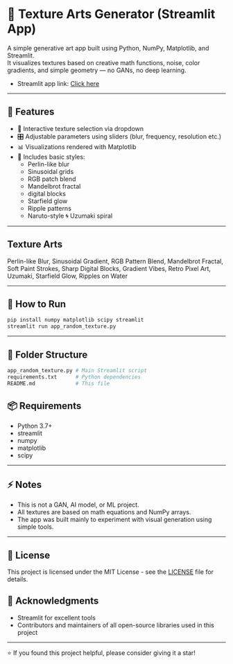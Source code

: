 # 🎨 Texture Arts Generator (Streamlit App)

A simple generative art app built using Python, NumPy, Matplotlib, and Streamlit.  
It visualizes textures based on creative math functions, noise, color gradients, and simple geometry — no GANs, no deep learning.

* Streamlit app link: [Click here](https://texture-art-generator-mayukhchatterjee7029.streamlit.app/)

---
## 🚀 Features

- 🔄 Interactive texture selection via dropdown
- 🎛️ Adjustable parameters using sliders (blur, frequency, resolution etc.)
- 📊 Visualizations rendered with Matplotlib
- 🎨 Includes basic styles:
  - Perlin-like blur
  - Sinusoidal grids
  - RGB patch blend
  - Mandelbrot fractal
  - digital blocks
  - Starfield glow
  - Ripple patterns
  - Naruto-style 🌀 Uzumaki spiral 

---
## Texture Arts

Perlin-like Blur, Sinusoidal Gradient, 
RGB Pattern Blend, Mandelbrot Fractal, 
Soft Paint Strokes, Sharp Digital Blocks,
Gradient Vibes, Retro Pixel Art, Uzumaki, 
Starfield Glow, Ripples on Water


---
## 🚀 How to Run

```bash
pip install numpy matplotlib scipy streamlit
streamlit run app_random_texture.py
```

---
## 📁 Folder Structure
```bash
app_random_texture.py # Main Streamlit script
requirements.txt      # Python dependencies
README.md             # This file
```
## 📦 Requirements

* Python 3.7+
* streamlit
* numpy
* matplotlib
* scipy

---
## ⚡ Notes

- This is not a GAN, AI model, or ML project.
- All textures are based on math equations and NumPy arrays.
- The app was built mainly to experiment with visual generation using simple tools.

---
## 📄 License

This project is licensed under the MIT License - see the [LICENSE](LICENSE) file for details.

## 🙏 Acknowledgments
- Streamlit for excellent tools
- Contributors and maintainers of all open-source libraries used in this project

---

⭐ If you found this project helpful, please consider giving it a star!
